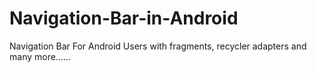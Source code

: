 # Navigation-Bar-in-Android
Navigation Bar For Android Users with fragments, recycler adapters and many more......

